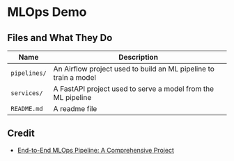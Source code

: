 # MLOps Demo

## Files and What They Do

| Name | Description |
| - | - |
| `pipelines/` | An Airflow project used to build an ML pipeline to train a model |
| `services/` | A FastAPI project used to serve a model from the ML pipeline |
| `README.md` | A readme file |

## Credit

* [End-to-End MLOps Pipeline: A Comprehensive
Project](https://www.geeksforgeeks.org/end-to-end-mlops-pipeline-a-comprehensive-project/)

